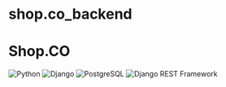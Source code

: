 # shop.co_backend
# Shop.CO
 ![Python](https://img.shields.io/badge/python-3670A0?style=for-the-badge&logo=python&logoColor=ffdd54)  ![Django](https://img.shields.io/badge/django-%23092E20.svg?style=for-the-badge&logo=django&logoColor=white)   ![PostgreSQL](https://img.shields.io/badge/postgresql-%23336791.svg?style=for-the-badge&logo=postgresql&logoColor=white) ![Django REST Framework](https://img.shields.io/badge/Django%20REST%20Framework-%23ff1709.svg?style=for-the-badge&logo=django&logoColor=white)

